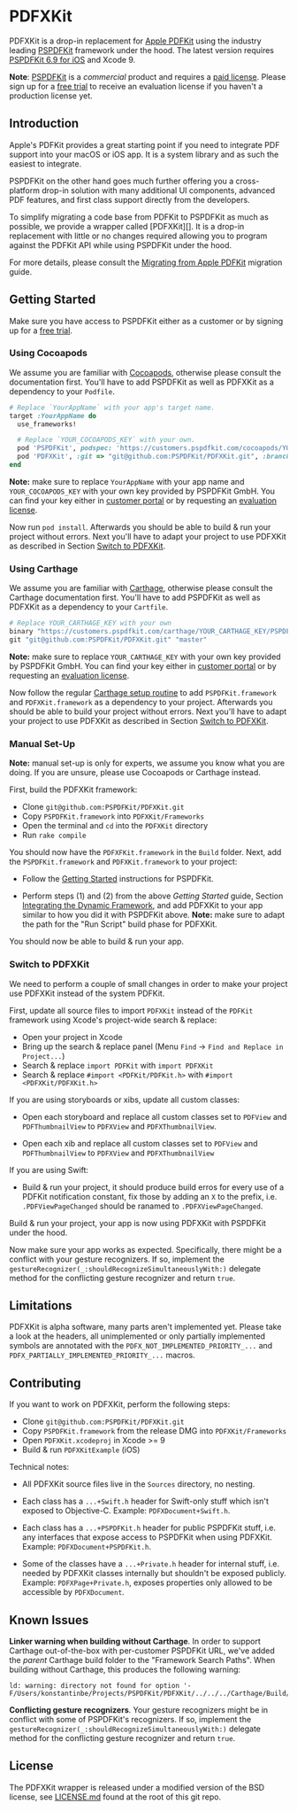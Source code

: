 # PDFXKit

PDFXKit is a drop-in replacement for [Apple
PDFKit](https://developer.apple.com/documentation/pdfkit) using the industry
leading [PSPDFKit](http://pspdfkit.com) framework under the hood. The latest
version requires [PSPDFKit 6.9 for
iOS](https://pspdfkit.com/blog/2017/pspdfkit-ios-6-9/) and Xcode 9.

**Note**: [PSPDFKit](http://pspdfkit.com) is a *commercial* product and requires
a [paid license](https://pspdfkit.com/sales/). Please sign up for a [free trial](http://pspdfkit.com/try)
to receive an evaluation license if you haven't a production license yet.

## Introduction

Apple's PDFKit provides a great starting point if you need to integrate PDF
support into your macOS or iOS app. It is a system library and as such the
easiest to integrate.

PSPDFKit on the other hand goes much further offering you a cross-platform
drop-in solution with many additional UI components, advanced PDF features,
and first class support directly from the developers.

To simplify migrating a code base from PDFKit to PSPDFKit as much as possible,
we provide a wrapper called [PDFXKit][]. It is a drop-in replacement with little
or no changes required allowing you to program against the PDFKit API while
using PSPDFKit under the hood.

For more details, please consult the
[Migrating from Apple PDFKit](https://pspdfkit.com/guides/ios/current/migration-guides/migrating-from-apple-pdfkit/)
migration guide.

## Getting Started

Make sure you have access to PSPDFKit either as a customer or by signing up for
a [free trial](https://pspdfkit.com/try/).

### Using Cocoapods

We assume you are familiar with [Cocoapods](https://cocoapods.org), otherwise
please consult the documentation first. You'll have to add PSPDFKit as well as
PDFXKit as a dependency to your `Podfile`.

``` Ruby
# Replace `YourAppName` with your app's target name.
target :YourAppName do
  use_frameworks!

  # Replace `YOUR_COCOAPODS_KEY` with your own.
  pod 'PSPDFKit', podspec: 'https://customers.pspdfkit.com/cocoapods/YOUR_COCOAPODS_KEY/latest.podspec'
  pod 'PDFXKit', :git => "git@github.com:PSPDFKit/PDFXKit.git", :branch => "master"
end
```

**Note:** make sure to replace `YourAppName` with your app name and
`YOUR_COCOAPODS_KEY` with your own key provided by PSPDFKit GmbH. You can find
your key either in [customer portal](https://customers.pspdfkit.com/) or by
requesting an [evaluation license](https://pspdfkit.com/try/).

Now run `pod install`. Afterwards you should be able to build & run your project
without errors. Next you'll have to adapt your project to use PDFXKit as
described in Section [Switch to PDFXKit](#switch-to-pdfxkit).

### Using Carthage

We assume you are familiar with
[Carthage](https://github.com/Carthage/Carthage), otherwise please consult the
Carthage documentation first. You'll have to add PSPDFKit as well as PDFXKit as
a dependency to your `Cartfile`.

``` Ruby
# Replace YOUR_CARTHAGE_KEY with your own
binary "https://customers.pspdfkit.com/carthage/YOUR_CARTHAGE_KEY/PSPDFKit.json"
git "git@github.com:PSPDFKit/PDFXKit.git" "master"
```

**Note:** make sure to replace `YOUR_CARTHAGE_KEY` with your own key provided
by PSPDFKit GmbH. You can find your key either in [customer
portal](https://customers.pspdfkit.com/) or by requesting an
[evaluation license](https://pspdfkit.com/try/).

Now follow the regular [Carthage setup routine](https://github.com/Carthage/Carthage#if-youre-building-for-ios-tvos-or-watchos)
to add `PSPDFKit.framework` and `PDFXKit.framework` as a dependency to your
project. Afterwards you should be able to build your project without errors.
Next you'll have to adapt your project to use PDFXKit as described in Section
[Switch to PDFXKit](#switch-to-pdfxkit).

### Manual Set-Up

**Note:** manual set-up is only for experts, we assume you know what you are
doing. If you are unsure, please use Cocoapods or Carthage instead.

First, build the PDFXKit framework:

* Clone `git@github.com:PSPDFKit/PDFXKit.git`
* Copy `PSPDFKit.framework` into `PDFXKit/Frameworks`
* Open the terminal and `cd` into the `PDFXKit` directory
* Run `rake compile`

You should now have the `PDFXFKit.framework` in the `Build` folder. Next, add
the `PSPDFKit.framework` and `PDFXKit.framework` to your project:

* Follow the [Getting Started](https://pspdfkit.com/guides/ios/current/getting-started/integrating-pspdfkit/) instructions for PSPDFKit.

* Perform steps (1) and (2) from the above *Getting Started* guide, Section
  [Integrating the Dynamic Framework](https://pspdfkit.com/guides/ios/current/getting-started/integrating-pspdfkit/#toc_integrating-the-dynamic-framework),
  and add PDFXKit to your app similar to how you did it with PSPDFKit above.
  **Note:** make sure to adapt the path for the "Run Script" build phase for PDFXKit.

You should now be able to build & run your app.

### Switch to PDFXKit

We need to perform a couple of small changes in order to make your project use
PDFXKit instead of the system PDFKit.

First, update all source files to import `PDFXKit` instead of the `PDFKit`
framework using Xcode's project-wide search & replace:

* Open your project in Xcode
* Bring up the search & replace panel (Menu `Find` -> `Find and Replace in Project...`)
* Search & replace `import PDFKit` with `import PDFXKit`
* Search & replace `#import <PDFKit/PDFKit.h>` with `#import <PDFXKit/PDFXKit.h>`

If you are using storyboards or xibs, update all custom classes:

* Open each storyboard and replace all custom classes set to `PDFView` and
  `PDFThumbnailView` to `PDFXView` and `PDFXThumbnailView`.

* Open each xib and replace all custom classes set to `PDFView` and
  `PDFThumbnailView` to `PDFXView` and `PDFXThumbnailView`

If you are using Swift:

* Build & run your project, it should produce build erros for every use of a
  PDFKit notification constant, fix those by adding an `X` to the prefix, i.e.
  `.PDFViewPageChanged` should be ranamed to `.PDFXViewPageChanged`.

Build & run your project, your app is now using PDFXKit with PSPDFKit under the
hood.

Now make sure your app works as expected. Specifically, there might be a
conflict with your gesture recognizers. If so, implement the
`gestureRecognizer(_:shouldRecognizeSimultaneouslyWith:)` delegate method
for the conflicting gesture recognizer and return `true`.

## Limitations

PDFXKit is alpha software, many parts aren't implemented yet. Please take a
look at the headers, all unimplemented or only partially implemented symbols are
annotated with the `PDFX_NOT_IMPLEMENTED_PRIORITY_...` and
`PDFX_PARTIALLY_IMPLEMENTED_PRIORITY_...` macros.

## Contributing

If you want to work on PDFXKit, perform the following steps:

* Clone `git@github.com:PSPDFKit/PDFXKit.git`
* Copy `PSPDFKit.framework` from the release DMG into `PDFXKit/Frameworks`
* Open `PDFXKit.xcodeproj` in Xcode >= 9
* Build & run `PDFXKitExample` (iOS)

Technical notes:

* All PDFXKit source files live in the `Sources` directory, no nesting.

* Each class has a `...+Swift.h` header for Swift-only stuff which isn't exposed
  to Objective-C. Example: `PDFXDocument+Swift.h`.

* Each class has a `...+PSPDFKit.h` header for public PSPDFKit stuff, i.e. any
  interfaces that expose access to PSPDFKit when using PDFXKit. Example:
  `PDFXDocument+PSPDFKit.h`.

* Some of the classes have a `...+Private.h` header for internal stuff, i.e.
  needed by PDFXKit classes internally but shouldn't be exposed publicly.
  Example: `PDFXPage+Private.h`, exposes properties only allowed to be
  accessible by `PDFXDocument`.

## Known Issues

**Linker warning when building without Carthage**. In order to support Carthage
out-of-the-box with per-customer PSPDFKit URL, we've added the _parent_
Carthage build folder to the "Framework Search Paths". When building without
Carthage, this produces the following warning:

```
ld: warning: directory not found for option '-F/Users/konstantinbe/Projects/PSPDFKit/PDFXKit/../../../Carthage/Build/iOS'
```

**Conflicting gesture recognizers**. Your gesture recognizers might be in
conflict with some of PSPDFKit's recognizers. If so, implement the
`gestureRecognizer(_:shouldRecognizeSimultaneouslyWith:)` delegate method
for the conflicting gesture recognizer and return `true`.

## License

The PDFXKit wrapper is released under a modified version of the BSD license, see
[LICENSE.md](LICENSE.md) found at the root of this git repo.
